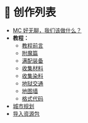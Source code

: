 <!-- community/creation/list -->

# 📖 创作列表
- [MC 好无聊，我们该做什么？](community/creation/tutorialWhatToDo)
- **教程：**
  - [教程前言](community/creation/tutorialIndex)
  - [附魔篇](community/creation/tutorialEnchanting)
  - [满配装备](community/creation/tutorialFullyEnchantedEquipments)
  - [收集材料](community/creation/tutorialCollectingMaterial)
  - [收集染料](community/creation/tutorialCollectingDyes)
  - [地狱交通](community/creation/tutorialNetherTraffic)
  - [地图墙](community/creation/tutorialMapWall)
  - [格式代码](community/creation/tutorialFormattingCode)
- [城市规划](community/creation/tutorialCityPlanning)
- [导入资源包](community/creation/tutorialImportingResourcePacks)

